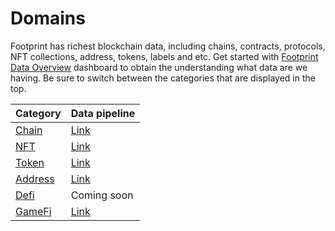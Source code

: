 # Domains

Footprint has richest blockchain data, including chains, contracts, protocols, NFT collections, address, tokens, labels and etc. Get started with [Footprint Data Overview](https://www.footprint.network/@Footprint/Footprint-Data-Overview) dashboard to obtain the understanding what data are we having. Be sure to switch between the categories that are displayed in the top.

| Category                                                                   | Data pipeline                                                                                                                                                                                                                                                                                                                                                                                                                                                                                                                                                                                                                                                                                                                                                                                                                                                                                                                                                                                                                                                                                                                                                                                                                                                                                                                                                                                                                                                                                                                                                                                                                                                                                                                                                     |
| -------------------------------------------------------------------------- |-------------------------------------------------------------------------------------------------------------------------------------------------------------------------------------------------------------------------------------------------------------------------------------------------------------------------------------------------------------------------------------------------------------------------------------------------------------------------------------------------------------------------------------------------------------------------------------------------------------------------------------------------------------------------------------------------------------------------------------------------------------------------------------------------------------------------------------------------------------------------------------------------------------------------------------------------------------------------------------------------------------------------------------------------------------------------------------------------------------------------------------------------------------------------------------------------------------------------------------------------------------------------------------------------------------------------------------------------------------------------------------------------------------------------------------------------------------------------------------------------------------------------------------------------------------------------------------------------------------------------------------------------------------------------------------------------------------------------------------------------------------------|
| [Chain](https://www.footprint.network/@Footprint/Footprint-Chain-Data)     | [Link](http://www.plantuml.com/plantuml/uml/tPXTJzim58Rlyoiok2w5iMdJf7reC3Oa9aqJN35aESvfwzMn8zkXOwZ_VSv7spYnKoYaYBLNViznuZpsEJxsYnX6b4DuTlhrs_ddiuilmGlA2SjYo2GB9rgdwjrmAF5iRqpr98io1P88he7hFIAIuR74KqY47Fw4-5Y2KeCV37DzyVric62bGGwLlc6mbsO92u8KaoaUGnX9mVz2k7lyvkZew6ru6uJc9wBVG7IuStcvUEriDjiR2Q5JISthEEYPaDFXfvE5D3p74OF1AH-9mJ5MaqXW6N_KkOWuJk0zw0b8o1Aa9UOA4qq5L-4lVaiccFAv9LzTxOHOXUPJBRaSM_wBc21Jf6a2IkCaNUeJy-Q6aoMDf4WGZkESpbBKeYL9841JZNAyqhozvK1vckbbwngp35gTnrWXCqVnqf0B1XOfNUT1_wZ557Y9S0JIecrRwi1jothc3iorITkCVpc8fhh2l0LsJ8phmF9cZLBUl2iQdYKHo8rurGsKn_1dQJ43Q2XDMZ7Mk0OqfKHLx1PY3_WAMepoQRMEYkMEOapPJTXXgyXsUAnW6nJcqs3DMYaUrV1HDqaas5AiXs9VE0JbOo1JuSBXjorm-3tyEF9EgEn5uyU5r1UbHif1ruTXMwgOj0thmr3HCSSwaz0LWyvOLIAJPDKjDW-cvb4c79TQOhvmvKym0tU-cg-sN4NPDSXmz-Hr_ZTRRbzWbJ0504OcIw1K28Om8IBZMeK-GmNPPrwXBkN6SYh4_CNDPLTsNxCOMykllmMNVrWx89rgHSHfwpadRRSIAmRdgiBQXhjkV1QITQMPC_xkMY_O1PYfivvFpLNXtQpgiWZVfx1u4Eqxnc-PCGbDC5jvuIHF1SZKK0t9CvUre2kr9otzoiagxC-k-Zkmco_jvg7TVDLpk6GngZQPPhnuBTKKUEsFUrBf8K1QiR2Dyuo7SYVYX_6rDyAdJa2bk44QggMSLb8gnfbAg115sF0YJRDGscCtN-Jld1lTNUVzrj_rKiXN1csZ16hDrLQIlxNcYpU6RSaL7uNXlXYUwZnQZLpDS8g8SHWnCGjTelsbbcaBUS1xxUOxOUnx2E-xqy4-SXKP1vw77BWVSe2saR_pxKv3oftxfCjGsoPTvlMpjsQg_eyoSfwVnpkkcmQ33oqjwBYFSVex3urEJvUNys0GEAvektrhvxQLOqqC5jUPIslU2DhtBCRkhRtSxXxVTlfSwsibeAPtEQjT8x2w1xxR3P-_4sv5mnLYGHjobxThxdtE_m00)                                                                                                                                                                                                                                                                                                                                                                                             |
| [NFT](https://www.footprint.network/@Footprint/Footprint-NFT-Data)         | [Link](http://www.plantuml.com/plantuml/uml/nLXVRzis47_Nfs1Je5YNEK8s11q2T1kID6k131ZMvAaj14ewovefKYCfErxWxrwIiYHIecm7hHFd9Rux7k___UWNAKnp2kZcmv_lRozkxju5BtAQa2g5YXCqax8Kvs78yV8ao-MiYYi1F65K0fKd2Il2AuxdK30U_WFf5GSX9dyJJENTNpTXWOK47Wgv8d1ILWK9WX8dSvm1YZcZ_mDwUVNcylBoL_GG8FLXyR-GI7JqwLDpxNAvF9ao9akUg-ieo2NZy_2FwuOKtkAOmEG3dRB95HQpc66U_YurCQAuWBSWPy2XAYB9va0ZoJ4LK-02VQOFoGpdTDtdVFboXB10Xjdd1UlE0v6J1N3qylfC_ntE0nrhZXCPvKe4ETyQKns9ZINwOtnelvMSIPOm4WbIPPrCSnYdgSwUOQmFvGoToaYPG9JUdD7QuC_KGzsuvfD_sEbHApz6rxPu76qgug70V0wo93W1zQqDaJwsZc0XjOHCPkfVrGLhOsanbv4XGbgJlPfLwvoUdfqP7RURghhGfuoEfiwYkDE-jvgFESq8k7g4eMqK7Rp5b5LlVZxTqcb-0QVXV0giZ1iYhfCuKyQqZ9YmP1x9l00XSL7swBGgOk0jaR1CbL8AzvrUSwNT0lepvQmO42KRaFBq70cfWjKL6ovOHMMancOdfMOcfvXOLw-V92ccLBPcnIVXfCMhulaImqhWM3B-T9ao-bOb73XjjRjADe7eh521nuGW7t6J7HzhnBOqJbaYJd8MrdiyRAsg3UXAHWzT5M4g04VjYBL6OcGbMxmIQkGLM4_sLuiSbczhRrIGgqHM7An2qthjqRgPfpklsFYATWggUZpy-d8kx1EijTKpx1iR9SKI7jixxlgtrfztvszRdSOVKsfvsXBjB8ng_D6MSdKQyoCsZRpQ5vXKS8v-kFjuzTebHad5ET1arRJoJqX1M5mHbMibVTJhx7wZDwV7wEE-nDLA6Tod2b0n6v8vMs4YLsgkM8bhY3tB6h9nhqCt1CifuqKq1N3Ls1pHL-OoNPN7oh5KzOmQPEVA7PeI26kCy4HzO_Q6ywtVCGtC3bnKEvdyve5OWGyn6TdnjHLuqT6kGy6MFQYFklPthuICaLIz4QxVNLxyShWtGWycgmfGGqJDO2m74Dhc-K6sStfZixlnUWTQlzMKoicgFjbDF2NXJA_7ZwLkLCnKE7M0Xnnxt7hOQZVANJ9nnUakcRPul7AIIOKQH5MMPEM9cxFxt1XQaKFVCtJ7lbTFd-7CvT61VTnVtTuGhlpfgQUabuE9cbFUS2uOgQnhIFvVbQTvVwWM-Bv6GDr4NsGzYeP6FOfn9afmjscdX35kYUafz3GDQsT_dELlL_ji0u2-J-qyvY6zRvlkNI2U_0owwracm9PwtNTC7BAkFKNyF3KyicXys-LHvJfMYlkKiLkkFjX96CsqVRg23HZlr1XywEDekqtrv5nsUBx4IWrRKhUextScS9ZaNkrrjjQXT8NDZTPARYrT6rGL10CKfU7BpgTLuFqz57thsT4VVGBlItZ2ysmczxfpzsFHWMtDCTyFZjiD7V_TQeWBNHpSy7T1gM3md3HeU2ym4UnpWSyIMyUUk6MxbdE4iun3feeMwLnQIeF7ARL7I30IKqV66x-1L11y1G00) |
| [Token](https://www.footprint.network/@Footprint/Footprint-Token-Data)     | [Link](http://www.plantuml.com/plantuml/uml/lLRTRjCm5BxFKsIRnDqQD40Wf86qRWEa8I74hiPaEVPfO-BOmJ_jojHduA5uCPoaQ_xSfeDgtMxosSVddC_dV3u752PCG7ZrwSF7RsTNrnV10HE4MmfMyJ0n9jTleqZX-MZAJ69Zgq4HAGm8Co8oYyuLJY6JAleAz5o1riTVE1Rc-lDLb65jG4NQB3YCSfln8CWnIV4KmbX9yGl2e_FNu_7uJNWVXEudunz0J4WIp0Hd8aL6fY1GhXW1H37ZYsfVkLSunC3wkzgAAIr2MAFbKPqzUf75ag_1ylG_lyllPIiCoSGKI2eV4qPXX2ehHlSKN3-qmvkRXukXCPL4ZvYCgkk9BgKqpaoOzmR774wnYfbHDbjbOHGMUW9AFzCaWGoVTk4PW_bfQOgqioF6AWY_Y_2-37VPFURszZ0CiQwIwIvkuQcL-qJ9h4UFaHx8n-CCSzieXC8v9eOvbmdMoOgzPL0NdsPy1YeykdnL_BMBxp7KLk4mCP5jCal4osEzNl3cQAk1-subS3lTMYf-SZe5H86m37FTg2Xf996yVRvhwPFd7PTr9Q_nLX5Ik7kw1ksxrxbB3NFKEhTslrlfhBwHMUGU5q-HdUU2lEbMncKKhfwmqQY-e3eiYXSR6UWujeBzjD0DH-1iICpg08jVmgR9YgAJbyaQvdBkGLrlKYUgQERghuaJfeZbsBYrKDiyvtKM4qmWbZ95dALG9pEnt1516RS6A2eK01STlrxFi4h1889p3uISHAGrNY1ERCoCkmLtIiFY3dN2CTAuclE2fGmXBaaAr2FPVlritkZX9XrjRjfLKlq5AMmMk_Fa13Laij4EcRJ2E1RcDGTExf07ZwqIFhps863-u1zy4HJEPz3PCjpYJYmf8zX8zPzSF3Opxlg5KMOM9Rhx3JTus7p3ZKtxkk4-_-uDTF_Ub_hu-DrGNC6MkSoPzx1Wom3btUzzKFmd3uGQRagdqKY1jxgSuL3LRIJmdmq7GtqONAQIKpUsN5wCprwqnvRUyx2vYlmJW6Ve67YDXuIxfT2THQyyxoYsdZTa6VIvg4ZTct9w-F4JEI2n0_gtYuJkGQKho6VkC-rBO3rKrmFikbERbUjPxbrCq6lmSCjP_X78Rp7KM5jY6chcBQP_0G00)                                                                                                                                                                                                                                                                                                                                                                                                                                                                                                                                 |
| [Address](https://www.footprint.network/@Footprint/Footprint-Address-Data) | [Link](http://www.plantuml.com/plantuml/uml/vLVVRzCm47xFNv5r4czhsYB4X5IGrcs0D2I4sDEOBCTnMrF7hcndOrJztt7YBgbTkqr71qAqJpb_Pz_TTp_iemoF2SFnrSVt7xwUNLrVH4U48Lfak10qdYerbs-IHC3xxeIeQP4M4Wl4cS9CTH7FatC1PpZd8lc2itE1fJpvJ25Jrv-kaXnAXKKYrGF5tNcHqoYQGpI34nodWhEVE3u-VpqQZKxZHHJh7q-_OwHYD8M4KS9cGF4PPc0k2C8WWuG-65o5PLgYSFrje33BIXDgQRMLWv4FUSffBQnshxwMbX6Si0b6CxwF4QKIC5eaEwnfwxPrRcuUUSdIZ2FP9Jmnx2INd2kjnzGx1LEAXr2aH8aYNxcX16HoZ8Ly8T4Kvt3eYky8lXzMga1gFQGAWUDlB5vKzYxTRMvlEt4CfV76NMm2bLAED9qanrB1VEx8hHWQqHJAQHESSaE85D7njXOCbXLvYaKj70kURqHRSO_8HukNY0mZaaFQe63E2wQ0hWf7L7_UGLgusRdEvx8k1Kde7HRnyUMhygzBuQbKcqC86tERt4hYvRLPBtdKD3Q2XHiHMaosvkxJ0ZaNN774gRs_xZ23ddDaKrgrtAwA3F_ucmrZjHEGS-qZfCQKnLuX8nAOEYgTtJpXJpZd8SZhRSVk1odKFHzXQUpI6GQL1FtJNjPncqCG6NQcZHikXXSAU8fKc-6HhcooPAQf03u6PDNHJ0EI7aHvs0w8TxbbDNWAqClToWrF33RzRy-ebkf1QEWAixcE-i-OT6Pp88pLL1hq1dtG7u1UFnn91tZOOFhYuwRD0REo77Frd9jmckafTtanEdjfN_WUMwVHNsiCXtL-HpNkbGMXLF85s9-gWRp-lHQmmTtUFS5tMrbthBdNs7aVvD0aTFbY43fOXsFKFZuyN9uhXvvlBFppERGbCzgpiUiAemzPHbkUYYSdRpTaqPPNdHVllLDwaTxhdqPQtaVXDDs0Mb_kQhZ0efQuRJj6pJDWAypxwDCQEsy8qKv4Q1VtrXYrGjMC-H1xaF9qxvsfRaUubKORKEkexJu-e6ANGJ0ulm00)                                                                                                                                                                                                                                                                                                                                                                                                                                                                                                                                                                                                                                                                                                                                                                                                                                                                                                                                                                                                                                                                                                                                                                                                                                                                                                                                                                                                                                                                                                                                                                                                                                                                                                                                                          |
| [Defi](https://www.footprint.network/@Footprint/Footprint-DeFi-Data)       | Coming soon                                                                                                                                                                                                                                                                                                                                                                                                                                                                                                                                                                                                                                                                                                                                                                                                                                                                                                                                                                                                                                                                                                                                                                                                                                                                                                                                                                                                                                                                                                                                                                                                                                                                                                                                                       |
| [GameFi](https://www.footprint.network/@Footprint/Footprint-GameFi-Data)   | [Link](http://www.plantuml.com/plantuml/uml/lLTRRzCm57xFhyWsYIVMC2Qs2MaWhTi0QKW8iQSnMOxZ9gQE7ModfLJzxpXjsjY9SsaHT2_jPn-VSxvptL649uHX_-7JXu_VRXuUxxmZmX3D8vmBwYTAPV9j40Wu7yL49NcOIomGPmepDK8y3Mu5dEAKY-0hZcu5blBq2uLCFNv-258e5HQ1L0kAHrcUKi_B89h26FkXuEmtzazkByVZyPM_z7pzuU4FZ9H__FIqLHk54KToH7YmKHxSSwuoGPXwhs18yJKK8L4YJu4Ia4c85E5Clf0emIcyjh0PmVFhjH2GMWAfN63_ErkY11AsikIVduzzAFtrYNMmCRFuX9IZAL0anLB1DAlX4LHu1oLG9hLp1yJoDCHY1qu4Jm6CeeBG7QXu0vf1cbUgOYZDxq0pXJQdAs_bLUnBGcTO-2VtRue_pVwXz1U983GvWB09tz9kWqxUhIjRkasiOdeTXUhNzbATY4nmnH6dGD8yBbq-rAlTMwPNDkZqohfIUcLXRLurZRTG1bFSHDKYgr3AO_wNNXU5hQsC28AAwsynumA35Ak4HxB1GdzjTRvNijDvfs9h0m0IrP4TCxRRiOOdP4qvcBrUDhapNkfXsOg87RKMpalb4IHqeUc0od0aWeiUnRQAWX-Z_WtEgmx0QMx8Xr1tNzH1YYwSYl5zB9CS4KX1eNz6b76RPpc5meJAgrB74rAZVKqn0mcdqTOffu4MzI25MKPOl7H71kYvDBm5R7kzCucDbkyyxwtT8VdJrhtca5BSXDkcJBCUr2zxg5HpGNEmyfgZxFJqNOUpdjMCU-vQBQxdRcV1zyZknbUiKqWFh_kxySsvlJhKKyXPX9pP0_hmNhnVUThPk9-DUrd5oCyS0ziuXkSrH76bQzJ6ehDDVM-aA_ZI3P-_SkDdLoq7vnTj4c1heAcqYMcDJR1GvxXwKKDR-3V2zi_pfJyo_KRkB3FjSEbpMTRIWPpznzrzwht7cCGlFLSpibfHNm0ACaehXWQWtZJ_xufOPdEfwu0rgUMb-lfedmxbPWykEiQGEvat_x40FW7EnaUa6SoEzNKzeEoDJG-2ZaxkDJUiOGBMwZDCnBcCz8YwmA4YBSr8YtVBbQDtyEFMYorAlRuAFVIDLa4pOJesWHRn0ShiAjhBmJRHElFslJy0)                                                                                                                                                                                                                                                                                                                                                                                                                                                        |

